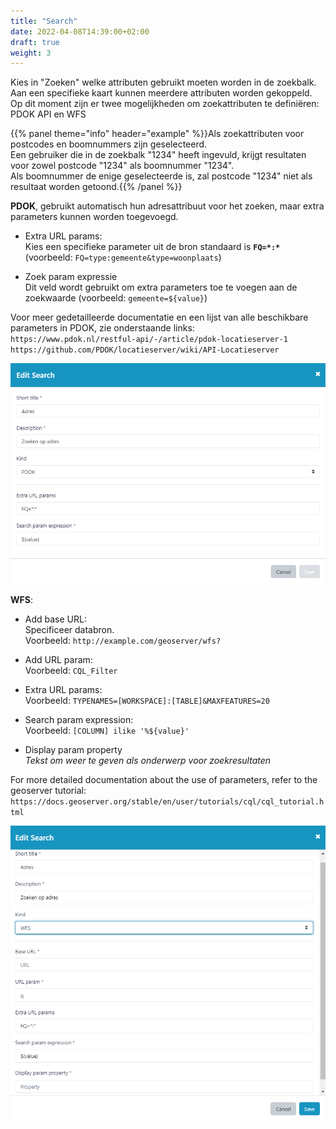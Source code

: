 ```yaml
---
title: "Search"
date: 2022-04-08T14:39:00+02:00
draft: true
weight: 3
---
```


Kies in "Zoeken" welke attributen gebruikt moeten worden in de zoekbalk.  
Aan een specifieke kaart kunnen meerdere attributen worden gekoppeld.  
Op dit moment zijn er twee mogelijkheden om zoekattributen te definiëren: PDOK API en WFS

{{% panel theme="info" header="example" %}}Als zoekattributen voor postcodes en boomnummers zijn geselecteerd.  
Een gebruiker die in de zoekbalk "1234" heeft ingevuld, krijgt resultaten voor zowel postcode "1234" als boomnummer "1234".  
Als boomnummer de enige geselecteerde is, zal postcode "1234" niet als resultaat worden getoond.{{% /panel %}}




**PDOK**, gebruikt automatisch hun adresattribuut voor het zoeken, maar extra parameters kunnen worden toegevoegd.
- Extra URL params:  
Kies een specifieke parameter uit de bron standaard is **`FQ=*:*`** (voorbeeld: `FQ=type:gemeente&type=woonplaats`)

- Zoek param expressie  
Dit veld wordt gebruikt om extra parameters toe te voegen aan de zoekwaarde (voorbeeld: `gemeente=${value}`)

Voor meer gedetailleerde documentatie en een lijst van alle beschikbare parameters in PDOK, zie onderstaande links:    
`https://www.pdok.nl/restful-api/-/article/pdok-locatieserver-1`  
`https://github.com/PDOK/locatieserver/wiki/API-Locatieserver`

![PDOK_search.PNG](https://github.com/mapgallery/manual/blob/main/static/images/PDOK_search.PNG?raw=true)


**WFS**:
- Add base URL:  
Specificeer databron.  
Voorbeeld: `http://example.com/geoserver/wfs?`

- Add URL param:  
Voorbeeld: `CQL_Filter`

- Extra URL params:  
Voorbeeld: `TYPENAMES=[WORKSPACE]:[TABLE]&MAXFEATURES=20`

- Search param expression:   
Voorbeeld: `[COLUMN] ilike '%${value}'`

- Display param property  
*Tekst om weer te geven als onderwerp voor zoekresultaten*

For more detailed documentation about the use of parameters, refer to the geoserver tutorial:  
`https://docs.geoserver.org/stable/en/user/tutorials/cql/cql_tutorial.html`

![WFS_search.PNG](https://github.com/mapgallery/manual/blob/main/static/images/WFS_search.PNG?raw=true)